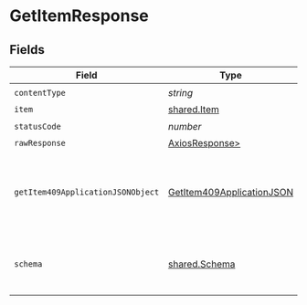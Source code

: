 # GetItemResponse


## Fields

| Field                                                                             | Type                                                                              | Required                                                                          | Description                                                                       |
| --------------------------------------------------------------------------------- | --------------------------------------------------------------------------------- | --------------------------------------------------------------------------------- | --------------------------------------------------------------------------------- |
| `contentType`                                                                     | *string*                                                                          | :heavy_check_mark:                                                                | N/A                                                                               |
| `item`                                                                            | [shared.Item](../../models/shared/item.md)                                        | :heavy_minus_sign:                                                                | Success                                                                           |
| `statusCode`                                                                      | *number*                                                                          | :heavy_check_mark:                                                                | N/A                                                                               |
| `rawResponse`                                                                     | [AxiosResponse>](https://axios-http.com/docs/res_schema)                          | :heavy_minus_sign:                                                                | N/A                                                                               |
| `getItem409ApplicationJSONObject`                                                 | [GetItem409ApplicationJSON](../../models/operations/getitem409applicationjson.md) | :heavy_minus_sign:                                                                | The data type's dataset has not been requested or is still syncing.               |
| `schema`                                                                          | [shared.Schema](../../models/shared/schema.md)                                    | :heavy_minus_sign:                                                                | Your API request was not properly authorized.                                     |